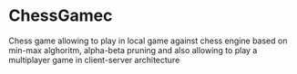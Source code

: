 # ChessGamec

Chess game allowing to play in local game against chess engine based on min-max alghoritm, alpha-beta pruning and also allowing to play a multiplayer game in client-server architecture
